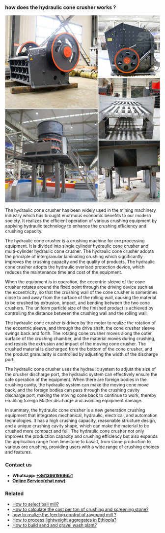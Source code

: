 <h3>how does the hydraulic cone crusher works ?</h3><img src='1701746068.jpg' alt=''><p>The hydraulic cone crusher has been widely used in the mining machinery industry which has brought enormous economic benefits to our modern society. It realizes the efficient operation of various crushing equipment by applying hydraulic technology to enhance the crushing efficiency and crushing capacity.</p><p>The hydraulic cone crusher is a crushing machine for ore processing equipment. It is divided into single cylinder hydraulic cone crusher and multi-cylinder hydraulic cone crusher. The hydraulic cone crusher adopts the principle of intergranular laminating crushing which significantly improves the crushing capacity and the quality of products. The hydraulic cone crusher adopts the hydraulic overload protection device, which reduces the maintenance time and cost of the equipment.</p><p>When the equipment is in operation, the eccentric sleeve of the cone crusher rotates around the fixed point through the driving device such as the eccentricity, so that the crushing wall of the cone crusher is sometimes close to and away from the surface of the rolling wall, causing the material to be crushed by extrusion, impact, and bending between the two cone crushers. The uniform particle size of the finished product is achieved by controlling the distance between the crushing wall and the rolling wall.</p><p>The hydraulic cone crusher is driven by the motor to realize the rotation of the eccentric sleeve, and through the drive shaft, the cone crusher sleeve swings back and forth. The rotating cone crusher moves along the outer surface of the crushing chamber, and the material moves during crushing, and resists the extrusion and impact of the moving cone crusher. The crushed material is discharged from the bottom of the cone crusher, and the product granularity is controlled by adjusting the width of the discharge port.</p><p>The hydraulic cone crusher uses the hydraulic system to adjust the size of the crusher discharge port, the hydraulic system can effectively ensure the safe operation of the equipment. When there are foreign bodies in the crushing cavity, the hydraulic system can make the moving cone move back, and the foreign bodies can pass through the crushing cavity discharge port, making the moving cone back to continue to work, thereby enabling foreign Matter discharge and avoiding equipment damage.</p><p>In summary, the hydraulic cone crusher is a new generation crushing equipment that integrates mechanical, hydraulic, electrical, and automation technologies. It has a high crushing capacity, reasonable structure design, and a unique crushing cavity shape, which can make the material to be crushed more compact and full. The hydraulic cone crusher not only improves the production capacity and crushing efficiency but also expands the application range from limestone to basalt, from stone production to various ore crushing, providing users with a wide range of crushing choices and features.</p><h3>Contact us</h3><ul><li><strong>Whatsapp:&nbsp;<a href="https://wa.me/8613661969651">+8613661969651</a></strong></li><li><a href="https://swt.shibang-china.com/?git&amp;zhl&amp;how does the hydraulic cone crusher works "><strong>Online Service(chat now)</strong></a></li></ul><h3>Related</h3><ul><li><a href='How to select ball mill.md'>How to select ball mill?</a></li><li><a href='How to calculate the cost per ton of crushing and screening stone.md'>How to calculate the cost per ton of crushing and screening stone?</a></li><li><a href='how to realize the feeding control of raymond mill .md'>how to realize the feeding control of raymond mill ?</a></li><li><a href='How to process lightweight aggregates in Ethiopia.md'>How to process lightweight aggregates in Ethiopia?</a></li><li><a href='How to build sand and gravel wash plant.md'>How to build sand and gravel wash plant?</a></li></ul>